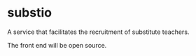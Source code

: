 # substio

A service that facilitates the recruitment of substitute teachers.

The front end will be open source.
